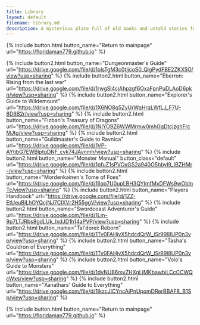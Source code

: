 ```yaml
---
title: Library
layout: default
filename: library.md
description: A mysterious place full of old books and untold stories for you to discover
---
```


{% include button.html button_name="Return to mainpage" url="https://floridaman779.github.io" %}

{% include button2.html button_name="Dungeonmaster's Guide" url="https://drive.google.com/file/d/1olsTgM3c0tljcoS0_QigPydFBE2ZKX5O/view?usp=sharing" %}
{% include button2.html button_name="Eberron: Rising from the last war" url="https://drive.google.com/file/d/1rwgSl4cjAhpzgf6OxaFpnPuDLAoD6pkn/view?usp=sharing" %}
{% include button2.html button_name="Explorer's Guide to Wildemount" url="https://drive.google.com/file/d/1X6NO8q5ZyUrWqHrqLWfLJ_F7U-8D8B2r/view?usp=sharing" %}
{% include button2.html button_name="Fizban's Treasury of Dragons" url="https://drive.google.com/file/d/1NlYO9Z6WWMrmw0mhGqDtcjzghFrcMJtg/view?usp=sharing" %}
{% include button2.html button_name="Guildmaster's Guide to Ravnica" url="https://drive.google.com/file/d/1VP-AYtibG7EWBlptgDNF_cvk74JAvnmh/view?usp=sharing" %}
{% include button2.html button_name="Monster Manual" button_class="default" url="https://drive.google.com/file/d/1pfuZ1sPVOxGS2a940O5hbyl9_IBZHMr-/view?usp=sharing" %}
{% include button2.html button_name="Mordenkainen's Tome of Foes" url="https://drive.google.com/file/d/1IIqo7U0upLBH3QYImfMxDFWs9wObInTc/view?usp=sharing" %}
{% include button2.html button_name="Players Handbook" url="https://drive.google.com/file/d/1ZZ-EtUeuBjLhOYQcjNJ7CIXVr2H55ggV/view?usp=sharing" %}
{% include button2.html button_name="Swordcoast Adventurer's Guide" url="https://drive.google.com/file/d/1Lm-9p7LTJRbs8gdLUk_IxdJD1h14aPVP/view?usp=sharing" %}
{% include button2.html button_name="Tal'dorei: Reborn" url="https://drive.google.com/file/d/1Tv0FAHjvX5hdcdQrW_iSr99l8UP0n3vp/view?usp=sharing" %}
{% include button2.html button_name="Tasha's Couldron of Everything" url="https://drive.google.com/file/d/1Tv0FAHjvX5hdcdQrW_iSr99l8UP0n3vp/view?usp=sharing" %}
{% include button2.html button_name="Volo's Guide to Monsters" url="https://drive.google.com/file/d/1dvNU86mvZHXgLjMKbawbiLCcCCWQcWxs/view?usp=sharing" %}
{% include button2.html button_name="Xanathars' Guide to Everything" url="https://drive.google.com/file/d/1IkzcJICYncAiPnUpomDRerBBAF8_B1Sp/view?usp=sharing" %}

{% include button.html button_name="Return to mainpage" url="https://floridaman779.github.io" %}
